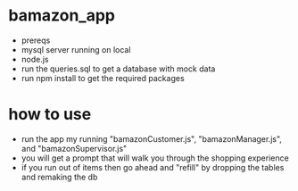 # bamazon_app

- prereqs
- mysql server running on local
- node.js
- run the queries.sql to get a database with mock data
- run npm install to get the required packages

# how to use
- run the app my running "bamazonCustomer.js", "bamazonManager.js", and "bamazonSupervisor.js"
- you will get a prompt that will walk you through the shopping experience
- if you run out of items then go ahead and "refill" by dropping the tables and remaking the db
